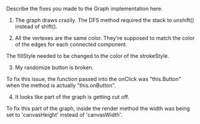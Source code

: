 Describe the fixes you made to the Graph implementation here.

1. The graph draws crazily.
The DFS method required the stack to unshift() instead of shift().

2. All the vertexes are the same color.  They're supposed to match the color of the edges for each connected component.

The fillStyle needed to be changed to the color of the strokeStyle.

3. My randomize button is broken.

To fix this issue, the function passed into the onClick was "this.Button" when the method is actually "this.onButton".

4. It looks like part of the graph is getting cut off.

To fix this part of the graph, inside the render method the width was being set to 'canvasHeight' instead of 'canvasWidth'.